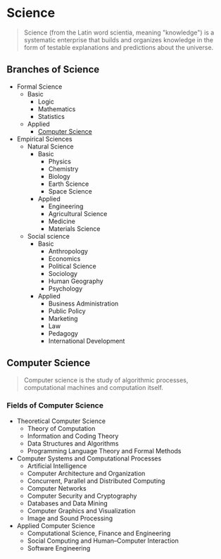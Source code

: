# Science

> Science (from the Latin word scientia, meaning "knowledge") is a systematic enterprise 
> that builds and organizes knowledge in the form of testable explanations 
> and predictions about the universe.

## Branches of Science

- Formal Science
    - Basic
        - Logic
        - Mathematics
        - Statistics
    - Applied 
        - [Computer Science](#Computer-Science)
- Empirical Sciences
    - Natural Science
        - Basic
            - Physics
            - Chemistry
            - Biology
            - Earth Science
            - Space Science
        - Applied
            - Engineering
            - Agricultural Science
            - Medicine
            - Materials Science
    - Social science
        - Basic
            - Anthropology
            - Economics
            - Political Science
            - Sociology
            - Human Geography
            - Psychology   
        - Applied
            - Business Administration
            - Public Policy
            - Marketing
            - Law
            - Pedagogy
            - International Development

## Computer Science

> Computer science is the study of algorithmic processes, computational machines and
> computation itself.

### Fields of Computer Science

- Theoretical Computer Science
    - Theory of Computation
    - Information and Coding Theory
    - Data Structures and Algorithms
    - Programming Language Theory and Formal Methods
- Computer Systems and Computational Processes
    - Artificial Intelligence
    - Computer Architecture and Organization
    - Concurrent, Parallel and Distributed Computing
    - Computer Networks
    - Computer Security and Cryptography
    - Databases and Data Mining
    - Computer Graphics and Visualization
    - Image and Sound Processing
- Applied Computer Science
    - Computational Science, Finance and Engineering
    - Social Computing and Human–Computer Interaction
    - Software Engineering






